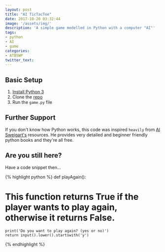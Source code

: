 ```yaml
---
layout: post
title: "AI TicTacToe"
date: 2017-10-20 03:32:44
image: '/assets/img/'
description: 'A simple game modelled in Python with a computer "AI"'
tags:
- python
- AI
- game
categories:
- ATBSWP
twitter_text:
---
```


## Basic Setup

1. [Install Python 3](https://www.python.org/)
2. Clone the [repo](https://github.com/jimmyjoseph1295/AITicTacToe)
3. Run the `game.py` file

## Further Support

If you don't know how Python works, this code was inspired `heavily` from [Al Sweigart's](https://inventwithpython.com/chapter10.html) resources. He provides very detailed and beginner friendly python books and they're all free.

## Are you still here?

Have a code snippet then...

{% highlight python %}
def playAgain():
# This function returns True if the player wants to play again, otherwise it returns False.
	print('Do you want to play again? (yes or no)')
	return input().lower().startswith('y')

{% endhighlight %}







